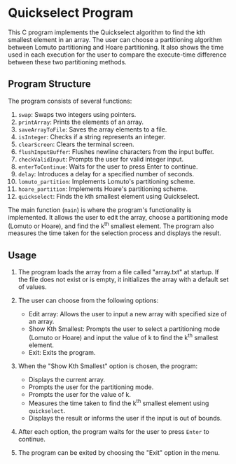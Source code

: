 # Quickselect Program

This C program implements the Quickselect algorithm to find the kth smallest element in an array. The user can choose a partitioning algorithm between Lomuto partitioning and Hoare partitioning. It also shows the time used in each execution for the user to compare the execute-time difference between these two partitioning methods.

## Program Structure

The program consists of several functions:

1. `swap`: Swaps two integers using pointers.
2. `printArray`: Prints the elements of an array.
3. `saveArrayToFile`: Saves the array elements to a file.
4. `isInteger`: Checks if a string represents an integer.
5. `clearScreen`: Clears the terminal screen.
6. `flushInputBuffer`: Flushes newline characters from the input buffer.
7. `checkValidInput`: Prompts the user for valid integer input.
8. `enterToContinue`: Waits for the user to press Enter to continue.
9. `delay`: Introduces a delay for a specified number of seconds.
10. `lomuto_partition`: Implements Lomuto's partitioning scheme.
11. `hoare_partition`: Implements Hoare's partitioning scheme.
12. `quickselect`: Finds the kth smallest element using Quickselect.

The main function (`main`) is where the program's functionality is implemented. It allows the user to edit the array, choose a partitioning mode (Lomuto or Hoare), and find the k<sup>th</sup> smallest element. The program also measures the time taken for the selection process and displays the result.

## Usage

1. The program loads the array from a file called "array.txt" at startup. If the file does not exist or is empty, it initializes the array with a default set of values.

2. The user can choose from the following options:
   - Edit array: Allows the user to input a new array with specified size of an array.
   - Show Kth Smallest: Prompts the user to select a partitioning mode (Lomuto or Hoare) and input the value of k to find the k<sup>th</sup> smallest element.
   - Exit: Exits the program.

3. When the "Show Kth Smallest" option is chosen, the program:
   - Displays the current array.
   - Prompts the user for the partitioning mode.
   - Prompts the user for the value of k.
   - Measures the time taken to find the k<sup>th</sup> smallest element using `quickselect`.
   - Displays the result or informs the user if the input is out of bounds.

4. After each option, the program waits for the user to press `Enter` to continue.

5. The program can be exited by choosing the "Exit" option in the menu.
